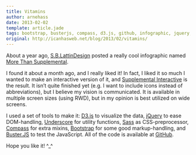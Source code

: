 ```yaml
---
title: Vitamins
author: arnehass
date: 2013-02-02
template: article.jade
tags: bootstrap, busterjs, compass, d3.js, github, infographic, jquery, more than supplemental, nutritions, responsive web design, s.b.lattindesign, sass, underscore, vitamins
original: http://icanhasweb.net/blog/2013/02/vitamins/
---
```


About a year ago, [S.B.LattinDesign](http://sblattindesign.wordpress.com/) posted a really cool infographic named [More Than Supplemental](http://sblattindesign.wordpress.com/2012/01/04/supplemental/).

I found it about a month ago, and I really liked it! In fact, I liked it so much I wanted to make an interactive version of it, and [Supplemental Interactive](http://icanhasweb.net/vis/vitamins/) is the result. It isn’t quite finished yet (e.g. I want to include icons instead of abbreviations), but I believe my vision is communicated. It is available in multiple screen sizes (using RWD), but in my opinion is best utilized on wide screens.

I used a set of tools to make it: [D3.js](http://d3js.org/) to visualize the data, [jQuery](http://jquery.com/) to ease DOM-handling, [Underscore](http://underscorejs.org/) for utility functions, [Sass](http://sass-lang.com/) as CSS-preprocessor, [Compass](http://compass-style.org/) for extra mixins, [Bootstrap](http://twitter.github.com/bootstrap/) for some good markup-handling, and [Buster.JS](http://busterjs.org/) to test the JavaScript. All of the code is available at [GitHub](https://github.com/megoth/vitamins).

Hope you like it! ^\_^
